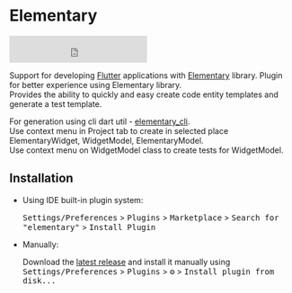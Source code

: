 # Elementary

<iframe frameborder="none" width="245px" height="48px" src="https://plugins.jetbrains.com/embeddable/install/17848"></iframe>
<!-- TODO add more badges -->

<!-- ATTENTION: To keep everything working, do not remove `<!- ... ->` sections. -->

<!-- Plugin description -->
Support for developing <a href="https://flutter.dev/">Flutter</a> applications with <a href="https://pub.dev/packages/elementary">Elementary</a> library. Plugin for better experience using Elementary library.<br/>
Provides the ability to quickly and easy create code entity templates and generate a test template.<br/>

For generation using cli dart util - <a href="https://pub.dev/packages/elementary_cli">elementary_cli</a>.<br/>
Use context menu in Project tab to create in selected place ElementaryWidget, WidgetModel, ElementaryModel.<br/>
Use context menu on WidgetModel class to create tests for WidgetModel.
<!-- Plugin description end -->

## Installation

- Using IDE built-in plugin system:
  
  <kbd>Settings/Preferences</kbd> > <kbd>Plugins</kbd> > <kbd>Marketplace</kbd> > <kbd>Search for "elementary"</kbd> >
  <kbd>Install Plugin</kbd>
  
- Manually:

  Download the [latest release](https://github.com/Elementary-team/flutter-elementary) and install it manually using
  <kbd>Settings/Preferences</kbd> > <kbd>Plugins</kbd> > <kbd>⚙️</kbd> > <kbd>Install plugin from disk...</kbd>